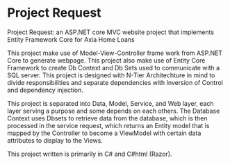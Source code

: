 # Project Request
Project Request: an ASP.NET core MVC website project that implements Entity Framework Core for Axia Home Loans

This project make use of Model-View-Controller frame work from ASP.NET Core to generate webpage. 
This project also make use of Entity Core Framework to create Db Context and Db Sets used to communicate with a SQL server.
This project is designed with N-Tier Architechture in mind to divide responsibilities and separate dependencies with Inversion of Control and dependency injection.

This project is separated into Data, Model, Service, and Web layer, each layer serving a purpose and some depends on each others. The Database Context uses Dbsets to retrieve data from the database, which is then processed in the service request, which returns an Entity model that is mapped by the Controller to become a ViewModel with certain data attributes to display to the Views. 

This project written is primarily in C# and C#html (Razor).

